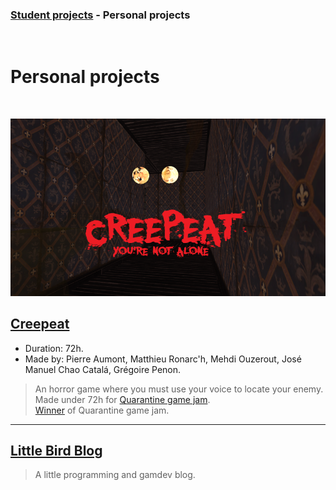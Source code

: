 ### [Student projects](index) - Personal projects

<br>

# Personal projects

<br>

![game screenShoot](Media/Screenshots/creepeat.png)
## [Creepeat](https://ironax.itch.io/creepeat)
* Duration: 72h.  
* Made by: Pierre Aumont, Matthieu Ronarc'h, Mehdi Ouzerout, José Manuel Chao Catalá, Grégoire Penon.

> An horror game where you must use your voice to locate your enemy.  
> Made under 72h for [Quarantine game jam](https://itch.io/jam/gamefreelaejob-jam).  
> [Winner](https://www.facebook.com/groups/gamefreelaejobs/permalink/2519770484936476/) of Quarantine game jam.

--- 

## [Little Bird Blog](https://blackbird806.github.io/LittleBirdBlog/)

> A little programming and gamdev blog.